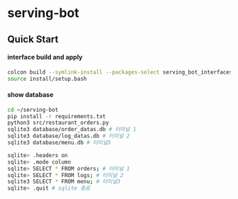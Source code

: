 # serving-bot

## Quick Start
#### interface build and apply
```bash
colcon build --symlink-install --packages-select serving_bot_interfaces
source install/setup.bash
```


#### show database 
```bash
cd ~/serving-bot
pip install -r requirements.txt
python3 src/restaurant_orders.py
sqlite3 database/order_datas.db # 터미널 1
sqlite3 database/log_datas.db # 터미널 2
sqlite3 database/menu.db # 터미널3

sqlite> .headers on
sqlite> .mode column
sqlite> SELECT * FROM orders; # 터미널 1
sqlite> SELECT * FROM logs; # 터미널 2
sqlite3 SELECT * FROM menu; # 터미널3
sqlite> .quit # sqlite 종료

